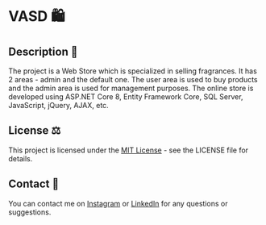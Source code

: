 ﻿# VASD 🛍️

## Description 📝
The project is a Web Store which is specialized in selling fragrances. It has 2 areas - admin and the default one. The user area is used to buy products and the admin area is used for management purposes. The online store is developed using ASP.NET Core 8, Entity Framework Core, SQL Server, JavaScript, jQuery, AJAX, etc.

## License ⚖️
This project is licensed under the [MIT License](LICENSE) - see the LICENSE file for details.

## Contact 📩
You can contact me on [Instagram](https://www.instagram.com/paunov0000/) or [LinkedIn](https://www.linkedin.com/in/lachezar-paunov/) for any questions or suggestions.
